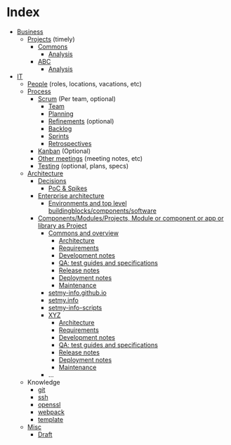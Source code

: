 # Index

* [Business](empty.html)
    * [Projects](empty.html) (timely)
        * [Commons](empty.html)
            * [Analysis](business/projects/commons/analysis.html)
        * [ABC](empty.html)
            * [Analysis](business/projects/ABC/analysis.html)
* [IT](empty.html)
    * [People](it/people.html) (roles, locations, vacations, etc)
    * [Process](it/process/index.html)
        * [Scrum](it/process/scrum/index.html) (Per team, optional)
            * [Team](it/process/scrum/team.html)
            * [Planning](it/process/scrum/planning.html)
            * [Refinements](it/process/scrum/refinements.html) (optional)
            * [Backlog](it/process/scrum/backlog.html)
            * [Sprints](it/process/scrum/sprints.html)
            * [Retrospectives](it/process/scrum/retrospectives.html)
        * [Kanban](it/process/kanban/index.html) (Optional)
        * [Other meetings](it/process/othermeetings.html) (meeting notes, etc)
        * [Testing](it/process/testing.html) (optional, plans, specs)
    * [Architecture](it/architecture/index.html)
        * [Decisions](it/architecture/decisions/index.html)
            * [PoC & Spikes](it/architecture/decisions/poc.spikes.html)
        * [Enterprise architecture](it/architecture/enterprise-architecture/index.html)
            * [Environments and top level buildingblocks/components/software](it/architecture/enterprise-architecture/buildingblocks.html)
        * [Components/Modules/Projects, Module or component or app or library as Project](it/architecture/components/index.html)
            * [Commons and overview](empty.html)
                * [Architecture](empty.html)
                * [Requirements](empty.html)
                * [Development notes](empty.html)
                * [QA: test guides and specifications](empty.html)
                * [Release notes](empty.html)
                * [Deployment notes](empty.html)
                * [Maintenance](empty.html)
            * [setmy-info.github.io](it/architecture/components/setmy-info.github.io.html)
            * [setmy.info](it/architecture/components/setmy.info.html)
            * [setmy-info-scripts](it/architecture/components/setmy-info-scripts.html)
            * [XYZ](empty.html)
                * [Architecture](empty.html)
                * [Requirements](empty.html)
                * [Development notes](empty.html)
                * [QA: test guides and specifications](empty.html)
                * [Release notes](empty.html)
                * [Deployment notes](empty.html)
                * [Maintenance](empty.html)
            * ...
    * Knowledge
        * [git](git.html)
        * [ssh](ssh.html)
        * [openssl](openssl.html)
        * [webpack](webpack.html)
        * [template](template.html)
    * [Misc](empty.html)
        * [Draft](draft.html)